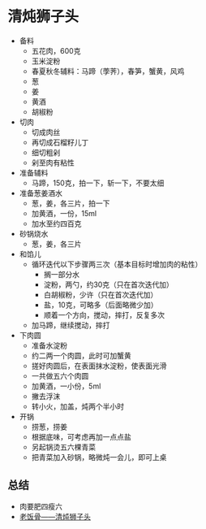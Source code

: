 # 清炖狮子头

* 备料
    * 五花肉，600克
    * 玉米淀粉
    * 春夏秋冬辅料：马蹄（荸荠），春笋，蟹黄，风鸡
    * 葱
    * 姜
    * 黄酒
    * 胡椒粉
* 切肉
    * 切成肉丝
    * 再切成石榴籽儿丁
    * 细切粗剁
    * 剁至肉有粘性
* 准备辅料
    * 马蹄，150克，拍一下，斩一下，不要太细
* 准备葱姜酒水
    * 葱，姜，各三片，拍一下
    * 加黄酒，一份，15ml
    * 加水至约四百克
* 砂锅烧水
    * 葱，姜，各三片
* 和馅儿
    * 循环迭代以下步骤两三次（基本目标时增加肉的粘性）
        * 搁一部分水
        * 淀粉，两勺，约30克（只在首次迭代加）
        * 白胡椒粉，少许（只在首次迭代加）
        * 盐，10克，可略多（后面略微少加）
        * 顺着一个方向，搅动，摔打，反复多次
    * 加马蹄，继续搅动，摔打
* 下肉圆
    * 准备水淀粉
    * 约二两一个肉圆，此时可加蟹黄
    * 搓好肉圆后，在表面抹水淀粉，使表面光滑
    * 一共做五六个肉圆
    * 加黄酒，一小份，5ml
    * 撇去浮沫
    * 转小火，加盖，炖两个半小时
* 开锅
    * 捞葱，捞姜
    * 根据底味，可考虑再加一点点盐
    * 另起锅烫五六棵青菜
    * 把青菜加入砂锅，略微炖一会儿，即可上桌

## 总结
* 肉要肥四瘦六
* [老饭骨——清炖狮子头](https://www.youtube.com/watch?v=4-unNNxyOd0)